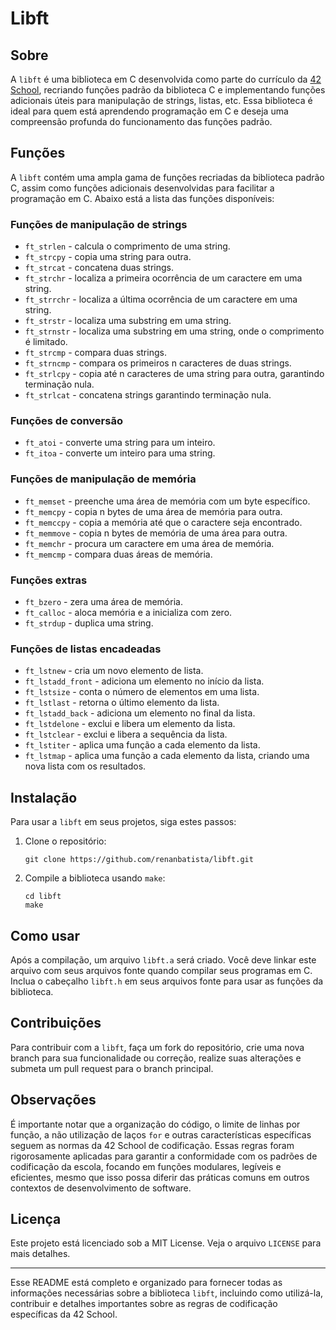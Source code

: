 # Libft

## Sobre
A `libft` é uma biblioteca em C desenvolvida como parte do currículo da [42 School](https://www.42.fr/), recriando funções padrão da biblioteca C e implementando funções adicionais úteis para manipulação de strings, listas, etc. Essa biblioteca é ideal para quem está aprendendo programação em C e deseja uma compreensão profunda do funcionamento das funções padrão.

## Funções
A `libft` contém uma ampla gama de funções recriadas da biblioteca padrão C, assim como funções adicionais desenvolvidas para facilitar a programação em C. Abaixo está a lista das funções disponíveis:

### Funções de manipulação de strings
- `ft_strlen` - calcula o comprimento de uma string.
- `ft_strcpy` - copia uma string para outra.
- `ft_strcat` - concatena duas strings.
- `ft_strchr` - localiza a primeira ocorrência de um caractere em uma string.
- `ft_strrchr` - localiza a última ocorrência de um caractere em uma string.
- `ft_strstr` - localiza uma substring em uma string.
- `ft_strnstr` - localiza uma substring em uma string, onde o comprimento é limitado.
- `ft_strcmp` - compara duas strings.
- `ft_strncmp` - compara os primeiros n caracteres de duas strings.
- `ft_strlcpy` - copia até n caracteres de uma string para outra, garantindo terminação nula.
- `ft_strlcat` - concatena strings garantindo terminação nula.

### Funções de conversão
- `ft_atoi` - converte uma string para um inteiro.
- `ft_itoa` - converte um inteiro para uma string.

### Funções de manipulação de memória
- `ft_memset` - preenche uma área de memória com um byte específico.
- `ft_memcpy` - copia n bytes de uma área de memória para outra.
- `ft_memccpy` - copia a memória até que o caractere seja encontrado.
- `ft_memmove` - copia n bytes de memória de uma área para outra.
- `ft_memchr` - procura um caractere em uma área de memória.
- `ft_memcmp` - compara duas áreas de memória.

### Funções extras
- `ft_bzero` - zera uma área de memória.
- `ft_calloc` - aloca memória e a inicializa com zero.
- `ft_strdup` - duplica uma string.

### Funções de listas encadeadas
- `ft_lstnew` - cria um novo elemento de lista.
- `ft_lstadd_front` - adiciona um elemento no início da lista.
- `ft_lstsize` - conta o número de elementos em uma lista.
- `ft_lstlast` - retorna o último elemento da lista.
- `ft_lstadd_back` - adiciona um elemento no final da lista.
- `ft_lstdelone` - exclui e libera um elemento da lista.
- `ft_lstclear` - exclui e libera a sequência da lista.
- `ft_lstiter` - aplica uma função a cada elemento da lista.
- `ft_lstmap` - aplica uma função a cada elemento da lista, criando uma nova lista com os resultados.

## Instalação
Para usar a `libft` em seus projetos, siga estes passos:

1. Clone o repositório:
   ```
   git clone https://github.com/renanbatista/libft.git
   ```
2. Compile a biblioteca usando `make`:
   ```
   cd libft
   make
   ```

## Como usar
Após a compilação, um arquivo `libft.a` será criado. Você deve linkar este arquivo com seus arquivos fonte quando compilar seus programas em C. Inclua o cabeçalho `libft.h` em seus arquivos fonte para usar as funções da biblioteca.

## Contribuições
Para contribuir com a `libft`, faça um fork do repositório, crie uma nova branch para sua funcionalidade ou correção, realize suas alterações e submeta um pull request para o branch principal.

## Observações
É importante notar que a organização do código, o limite de linhas por função, a não utilização de laços `for` e outras características específicas seguem as normas da 42 School de codificação. Essas regras foram rigorosamente aplicadas para garantir a conformidade com os padrões de codificação da escola, focando em funções modulares, legíveis e eficientes, mesmo que isso possa diferir das práticas comuns em outros contextos de desenvolvimento de software.

## Licença
Este projeto está licenciado sob a MIT License. Veja o arquivo `LICENSE` para mais detalhes.

---

Esse README está completo e organizado para fornecer todas as informações necessárias sobre a biblioteca `libft`, incluindo como utilizá-la, contribuir e detalhes importantes sobre as regras de codificação específicas da 42 School.
